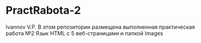 # PractRabota-2
Ivannov V.P.
В этом репозитории размещена выполненная практическая работа №2 Язык HTML c 5 веб-страницами и папкой Images

